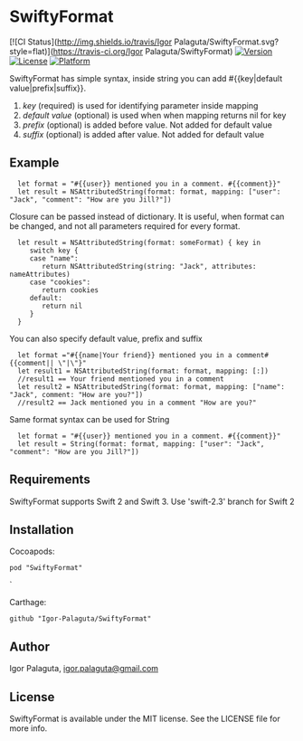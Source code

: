 # SwiftyFormat

[![CI Status](http://img.shields.io/travis/Igor Palaguta/SwiftyFormat.svg?style=flat)](https://travis-ci.org/Igor Palaguta/SwiftyFormat)
[![Version](https://img.shields.io/cocoapods/v/SwiftyFormat.svg?style=flat)](http://cocoapods.org/pods/SwiftyFormat)
[![License](https://img.shields.io/cocoapods/l/SwiftyFormat.svg?style=flat)](http://cocoapods.org/pods/SwiftyFormat)
[![Platform](https://img.shields.io/cocoapods/p/SwiftyFormat.svg?style=flat)](http://cocoapods.org/pods/SwiftyFormat)

SwiftyFormat has simple syntax, inside string you can add #{{key|default value|prefix|suffix}}.

1. *key* (required) is used for identifying parameter inside mapping
2. *default value* (optional)  is used when when mapping returns nil for key
3. *prefix* (optional) is added before value. Not added for default value
4. *suffix* (optional) is added after value. Not added for default value

## Example

```
  let format = "#{{user}} mentioned you in a comment. #{{comment}}"
  let result = NSAttributedString(format: format, mapping: ["user": "Jack", "comment": "How are you Jill?"])
```


Closure can be passed instead of dictionary. It is useful, when format can be changed, and not all parameters required for every format.

```
  let result = NSAttributedString(format: someFormat) { key in
     switch key {
     case "name":
        return NSAttributedString(string: "Jack", attributes: nameAttributes)
     case "cookies":
        return cookies
     default:
        return nil
     }
  }
```


You can also specify default value, prefix and suffix

```
  let format ="#{{name|Your friend}} mentioned you in a comment#{{comment|| \"|\"}"
  let result1 = NSAttributedString(format: format, mapping: [:])
  //result1 == Your friend mentioned you in a comment
  let result2 = NSAttributedString(format: format, mapping: ["name": "Jack", comment: "How are you?"])
  //result2 == Jack mentioned you in a comment "How are you?"
```


Same format syntax can be used for String

```
  let format = "#{{user}} mentioned you in a comment. #{{comment}}"
  let result = String(format: format, mapping: ["user": "Jack", "comment": "How are you Jill?"])
```

## Requirements

SwiftyFormat supports Swift 2 and Swift 3. Use 'swift-2.3' branch for Swift 2

## Installation

Cocoapods:
```
pod "SwiftyFormat"
```
`

Carthage:
```
github "Igor-Palaguta/SwiftyFormat"
```

## Author

Igor Palaguta, igor.palaguta@gmail.com

## License

SwiftyFormat is available under the MIT license. See the LICENSE file for more info.
